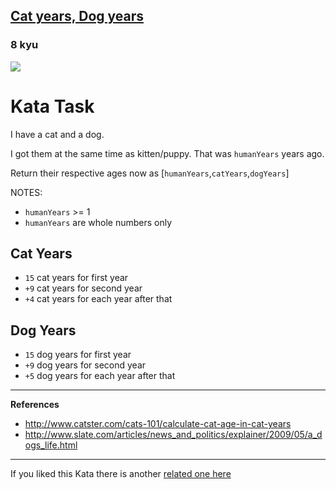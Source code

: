 <h2><a href=https://www.codewars.com/kata/5a6663e9fd56cb5ab800008b/train/csharp target="_blank">Cat years, Dog years</a></h2><h3>8 kyu</h3><img src="https://i.imgur.com/ta6gv1i.png?1"><h1 id="kata-task">Kata Task</h1><p>I have a cat and a dog.</p><p>I got them at the same time as kitten/puppy. That was <code>humanYears</code> years ago.</p><p>Return their respective ages now as [<code>humanYears</code>,<code>catYears</code>,<code>dogYears</code>]</p><p>NOTES:</p><ul><li><code>humanYears</code> &gt;= 1</li><li><code>humanYears</code> are whole numbers only</li></ul><h2 id="cat-years">Cat Years</h2><ul><li><code>15</code> cat years for first year</li><li><code>+9</code> cat years for second year</li><li><code>+4</code> cat years for each year after that</li></ul><h2 id="dog-years">Dog Years</h2><ul><li><code>15</code> dog years for first year</li><li><code>+9</code> dog years for second year</li><li><code>+5</code> dog years for each year after that</li></ul><hr><p><strong>References</strong></p><ul><li><a href="http://www.catster.com/cats-101/calculate-cat-age-in-cat-years" data-turbolinks="false" target="_blank">http://www.catster.com/cats-101/calculate-cat-age-in-cat-years</a></li><li><a href="http://www.slate.com/articles/news_and_politics/explainer/2009/05/a_dogs_life.html" data-turbolinks="false" target="_blank">http://www.slate.com/articles/news_and_politics/explainer/2009/05/a_dogs_life.html</a></li></ul><hr><p>If you liked this Kata there is another <a href="https://www.codewars.com/kata/cat-years-dog-years-2" data-turbolinks="false" target="_blank">related one here</a></p>
